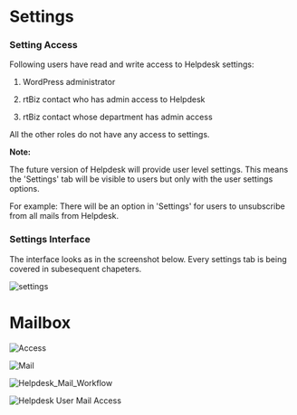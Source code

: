 # Settings

### Setting Access

Following users have read and write access to Helpdesk settings:

1. WordPress administrator

2. rtBiz contact who has admin access to Helpdesk

3. rtBiz contact whose department has admin access

All the other roles do not have any access to settings.

**Note:**

The future version of Helpdesk will provide user level settings. This means the 'Settings' tab will be visible to users but only with the user settings options.

For example: There will be an option in 'Settings' for users to unsubscribe from all mails from Helpdesk.

### Settings Interface

The interface looks as in the screenshot below. Every settings tab is being covered in subesequent chapeters.

![settings](https://cloud.githubusercontent.com/assets/9676513/6479402/bacccd42-c26a-11e4-879e-6ea19f62ce6b.png)


# Mailbox

![Access](http://git.rtcamp.com/uploads/rtbiz/rtbiz/a8bd630377/IMG_5095.JPG)

![Mail](http://git.rtcamp.com/uploads/rtbiz/rtbiz/0569371077/IMG_5096.JPG)

![Helpdesk_Mail_Workflow](http://git.rtcamp.com/uploads/rtbiz/rtbiz-helpdesk/b669c8b5b6/Helpdesk_Mail_Workflow.png)

![Helpdesk User Mail Access](http://git.rtcamp.com/uploads/rtbiz/rtbiz-helpdesk/c20ea9d3a5/Helpdesk_User_Mail_Access.png)
